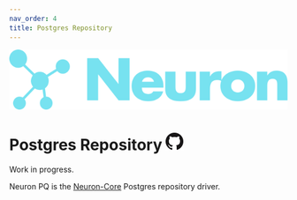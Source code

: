 ```yaml
---
nav_order: 4
title: Postgres Repository
---
```


![Logo](/assets/img/logo.svg)

# Postgres Repository [![Github Repository](/assets/img/GitHub-Mark-32px.png)](https://github.com/neuronlabs/neuron-pq)

Work in progress.

Neuron PQ is the [Neuron-Core](https://github.com/neuronlabs/neuron-core) Postgres repository driver. 